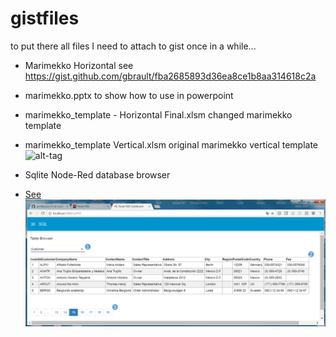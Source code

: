 # gistfiles
to put there all files I need to attach to gist once in a while...

* Marimekko Horizontal see https://gist.github.com/gbrault/fba2685893d36ea8ce1b8aa314618c2a
 * marimekko.pptx	to show how to use in powerpoint
 * marimekko_template - Horizontal Final.xlsm	changed marimekko template
 * marimekko_template Vertical.xlsm	original marimekko vertical template
 ![alt-tag](https://cloud.githubusercontent.com/assets/7886676/20029453/58ef044a-a34c-11e6-870b-3768875ac649.png)

* Sqlite Node-Red database browser
 * [See](https://github.com/gbrault/gistfiles/blob/master/knex/sql.md)
 ![alt tag](https://raw.githubusercontent.com/gbrault/gistfiles/master/knex/knex.png)
